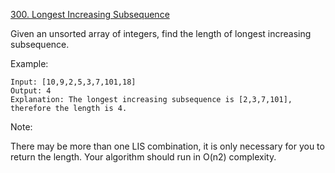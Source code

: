 [300. Longest Increasing Subsequence](https://leetcode.com/problems/longest-increasing-subsequence/)

Given an unsorted array of integers, find the length of longest increasing subsequence.

Example:

    Input: [10,9,2,5,3,7,101,18]
    Output: 4 
    Explanation: The longest increasing subsequence is [2,3,7,101], therefore the length is 4. 
Note:

There may be more than one LIS combination, it is only necessary for you to return the length.
Your algorithm should run in O(n2) complexity.